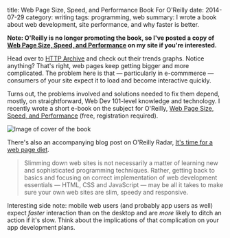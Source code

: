title: Web Page Size, Speed, and Performance Book For O'Reilly
date: 2014-07-29
category: writing
tags: programming, web
summary: I wrote a book about web development, site performance, and why faster is better.


**Note: O'Reilly is no longer promoting the book, so I've posted a copy of [Web Page Size, Speed, and Performance]({static}/files/webpage-size-speed-perf.pdf) on my site if you're interested.**

Head over to [HTTP Archive](http://httparchive.org/trends.php) and check out their trends graphs. Notice anything? That's right, web pages keep getting bigger and more complicated. The problem here is that &mdash; particularly in e-commmerce &mdash; consumers of your site expect it to load and become interactive quickly.

Turns out, the problems involved and solutions needed to fix them depend, mostly, on straightforward, Web Dev 101-level knowledge and technology. I recently wrote a short e-book on the subject for O'Reilly, [Web Page Size, Speed, and Performance](https://web.archive.org/web/20200414161528/https://www.oreilly.com/webops-perf/free/webpage-size-speed-perf.csp) (free, registration required). 

![Image of cover of the book]({static}/images/web-page-size-speed-perf-cover.png)

There's also an accompanying blog post on O'Reilly Radar, [It's time for a web page diet](https://web.archive.org/web/20220121182450/http://radar.oreilly.com/2014/06/web-page-diet-grow-business.html).

> Slimming down web sites is not necessarily a matter of learning new and sophisticated programming techniques. Rather, getting back to basics and focusing on correct implementation of web development essentials &mdash; HTML, CSS and JavaScript &mdash; may be all it takes to make sure your own web sites are slim, speedy and responsive.

Interesting side note: mobile web users (and probably app users as well) expect *faster* interaction than on the desktop and are *more* likely to ditch an action if it's slow. Think about the implications of that complication on your app development plans.